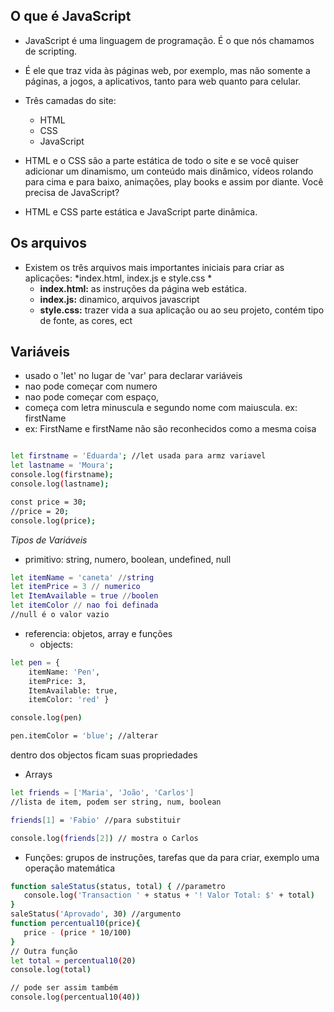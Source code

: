 ## O que é JavaScript

- JavaScript é uma linguagem de programação. É o que nós chamamos de scripting.

- É ele que traz vida às páginas web, por exemplo, mas não somente a páginas, a jogos, a aplicativos, tanto para web quanto para celular.

- Três camadas do site:
  - HTML
  - CSS
  - JavaScript

-  HTML e o CSS são a parte estática de todo o site e se você quiser adicionar um dinamismo, um conteúdo mais dinâmico, vídeos rolando para cima e para baixo, animações, play books e assim por diante. Você precisa de JavaScript?

- HTML e CSS parte estática e JavaScript parte dinâmica.

## Os arquivos

- Existem os três arquivos mais importantes iniciais para criar as aplicações: *index.html, index.js e style.css *
    - **index.html:** as instruções da página web estática.
    - **index.js:** dinamico, arquivos javascript
    - **style.css:** trazer vida a sua aplicação ou ao seu projeto, contém tipo de fonte, as cores, ect

## Variáveis

- usado o 'let' no lugar de 'var' para declarar variáveis
- nao pode começar com numero
- nao pode começar com espaço, 
- começa com letra minuscula e segundo nome com maiuscula. ex: firstName
- ex: FirstName e firstName não são reconhecidos como a mesma coisa

```bash

let firstname = 'Eduarda'; //let usada para armz variavel
let lastname = 'Moura';
console.log(firstname);
console.log(lastname);

const price = 30;
//price = 20;
console.log(price);
```

*Tipos de Variáveis*

- primitivo: string, numero, boolean, undefined, null
  
```bash
let itemName = 'caneta' //string
let itemPrice = 3 // numerico
let ItemAvailable = true //boolen
let itemColor // nao foi definada
//null é o valor vazio
```

- referencia: objetos, array e funções
  - objects:
```bash
let pen = { 
    itemName: 'Pen',
    itemPrice: 3,
    ItemAvailable: true,
    itemColor: 'red' }

console.log(pen)

pen.itemColor = 'blue'; //alterar
```
dentro dos objectos ficam suas propriedades
  - Arrays
```bash
let friends = ['Maria', 'João', 'Carlos']
//lista de item, podem ser string, num, boolean

friends[1] = 'Fabio' //para substituir 

console.log(friends[2]) // mostra o Carlos
```

  - Funções: grupos de instruções, tarefas que da para criar, exemplo uma operação matemática
 ```bash 
function saleStatus(status, total) { //parametro
    console.log('Transaction ' + status + '! Valor Total: $' + total)
}
saleStatus('Aprovado', 30) //argumento
function percentual10(price){
    price - (price * 10/100)
}
// Outra função
let total = percentual10(20)
console.log(total)

// pode ser assim também
console.log(percentual10(40))

```